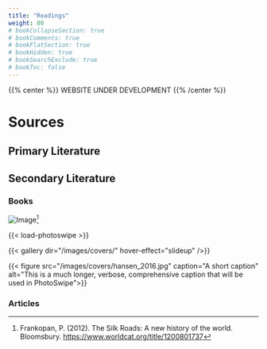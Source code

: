 ```yaml
---
title: "Readings"
weight: 80
# bookCollapseSection: true
# bookComments: true
# bookFlatSection: true
# bookHidden: true
# bookSearchExclude: true
# bookToc: false
---
```


{{% center %}}
WEBSITE UNDER DEVELOPMENT
{{% /center %}}

# Sources

## Primary Literature

## Secondary Literature

### Books

![Image](/images/covers/frankopan.jpg)[^frankopan_silk_2012]

{{< load-photoswipe >}}

{{< gallery dir="/images/covers/" hover-effect="slideup" />}}

{{< figure src="/images/covers/hansen_2016.jpg" caption="A short caption" alt="This is a much longer, verbose, comprehensive caption that will be used in PhotoSwipe">}}

### Articles

<!-- Use CNTRL + ALT + Z to cite from Zotero (Zotero has to run) --> 

[^frankopan_silk_2012]: Frankopan, P. (2012). The Silk Roads: A new history of the world. Bloomsbury. https://www.worldcat.org/title/1200801737
